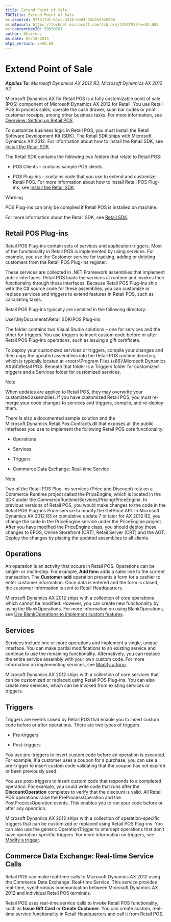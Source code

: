 ```yaml
---
title: Extend Point of Sale
TOCTitle: Extend Point of Sale
ms:assetid: 971317d1-61cc-4336-ba94-32cb5d345996
ms:mtpsurl: https://technet.microsoft.com/library/JJ937973(v=AX.60)
ms:contentKeyID: 50950761
author: Khairunj
ms.date: 05/18/2015
mtps_version: v=AX.60
---
```


# Extend Point of Sale 


_**Applies To:** Microsoft Dynamics AX 2012 R3, Microsoft Dynamics AX 2012 R2_

Microsoft Dynamics AX for Retail POS is a fully customizable point of sale (POS) component of Microsoft Dynamics AX 2012 for Retail. You use Retail POS to process sales, operate the cash drawer, scan bar codes or print customer receipts, among other business tasks. For more information, see [Overview: Setting up Retail POS](setting-up-retail-pos.md).

To customize business logic in Retail POS, you must install the Retail Software Development Kit (SDK). The Retail SDK ships with Microsoft Dynamics AX 2012. For information about how to install the Retail SDK, see [Install the Retail SDK](install-retail-sdk-retail-pos-plug-ins.md).

The Retail SDK contains the following two folders that relate to Retail POS:

  - POS Clients – contains sample POS clients.

  - POS Plug-ins – contains code that you use to extend and customize Retail POS. For more information about how to install Retail POS Plug-ins, see [Install the Retail SDK](install-retail-sdk-retail-pos-plug-ins.md).


> [!WARNING]
> <P>POS Plug-ins can only be compiled if Retail POS is installed on machine.</P>



For more information about the Retail SDK, see [Retail SDK](retail-sdk.md).

## Retail POS Plug-ins

Retail POS Plug-ins contain sets of services and application triggers. Most of the functionality in Retail POS is implemented by using services. For example, you use the Customer service for tracking, adding or deleting customers from the Retail POS Plug-ins register.

These services are collected in .NET Framework assemblies that implement public interfaces. Retail POS loads the services at runtime and invokes their functionality through these interfaces. Because Retail POS Plug-ins ship with the C\# source code for these assemblies, you can customize or replace services and triggers to extend features in Retail POS, such as calculating taxes.

Retail POS Plug-ins typically are installed in the following directory:

User\\MyDocuments\\Retail SDK\\POS Plug-ins

The folder contains two Visual Studio solutions – one for services and the other for triggers. You use triggers to insert custom code before or after Retail POS Plug-ins operations, such as issuing a gift certificate.

To deploy your customized services or triggers, compile your changes and then copy the updated assemblies into the Retail POS runtime directory, which is typically located at \<root\>\\Program Files (x86)\\Microsoft Dynamics AX\\60\\Retail POS. Beneath that folder is a Triggers folder for customized triggers and a Services folder for customized services.


> [!NOTE]
> <P>When updates are applied to Retail POS, they may overwrite your customized assemblies. If you have customized Retail POS, you must re-merge your code changes to services and triggers, compile, and re-deploy them.</P>



There is also a documented sample solution and the Microsoft.Dynamics.Retail.Pos.Contracts.dll that exposes all the public interfaces you use to implement the following Retail POS core functionality:

  - Operations

  - Services

  - Triggers

  - Commerce Data Exchange: Real-time Service


> [!NOTE]
> <P>Two of the Retail POS Plug-ins services (Price and Discount) rely on a Commerce Runtime project called the PriceEngine, which is located in the SDK under the CommerceRuntime/Services/Pricing/PriceEngine. In previous versions of Retail POS, you would make changes to the code in the Retail POS Plug-ins Price service to modify the GetPrice API. In Microsoft Dynamics AX 2012 R3 or cumulative update 7 or later for AX 2012 R2, you change the code in the PriceEngine service under the PriceEngine project. After you have modified the PriceEngine class, you should deploy those changes to EPOS, Online Storefront (CRT), Retail Server (CRT) and the AOT. Deploy the changes by placing the updated assemblies to all clients.</P>



## Operations

An operation is an activity that occurs in Retail POS. Operations can be single- or multi-step. For example, **Add Item** adds a sales line to the current transaction. The **Customer add** operation presents a form for a cashier to enter customer information. Once data is entered and the form is closed, the customer information is sent to Retail Headquarters.

Microsoft Dynamics AX 2012 ships with a collection of core operations which cannot be modified. However, you can create new functionality by using the BlankOperations. For more information on using BlankOperations, see [Use BlankOperations to implement custom features](use-blankoperations-to-implement-custom-features.md).

## Services

Services include one or more operations and implement a single, unique interface. You can make partial modifications to an existing service and continue to use the remaining functionality. Alternatively, you can replace the entire service assembly with your own custom code. For more information on implementing services, see [Modify a form](modify-a-form.md).

Microsoft Dynamics AX 2012 ships with a collection of core services that can be customized or replaced using Retail POS Plug-ins. You can also create new services, which can be invoked from existing services or triggers.

## Triggers

Triggers are events raised by Retail POS that enable you to insert custom code before or after operations. There are two types of triggers:

  - Pre-triggers

  - Post-triggers

You use pre-triggers to insert custom code before an operation is executed. For example, if a customer uses a coupon for a purchase, you can use a pre-trigger to insert custom code validating that the coupon has not expired or been previously used.

You use post-triggers to insert custom code that responds to a completed operation. For example, you could write code that runs after the **DiscountOperation** completes to verify that the discount is valid. All Retail POS operations raise the PreProcessOperation and the PostProcessOperation events. This enables you to run your code before or after any operation.

Microsoft Dynamics AX 2012 ships with a collection of operation-specific triggers that can be customized or replaced using Retail POS Plug-ins. You can also use the generic OperationTrigger to intercept operations that don’t have operation-specific triggers. For more information on triggers, see [Modify a trigger](modify-a-trigger.md).

## Commerce Data Exchange: Real-time Service Calls

Retail POS can make real-time calls to Microsoft Dynamics AX 2012 using the Commerce Data Exchange: Real-time Service. This service provides real-time, synchronous communication between Microsoft Dynamics AX 2012 and individual Retail POS terminals.

Retail POS uses real-time service calls to invoke Retail POS functionality, such as **Issue Gift Card** or **Create Customer**. You can create custom, real-time service functionality in Retail Headquarters and call it from Retail POS.

  


